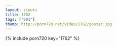 ```yaml
--- 
layout: sieutv
title: 1762
tags: ["001"]
thumb: http://porn720.net/video/1762/poster.jpg
---
```

{% include porn720 key="1762" %} 
